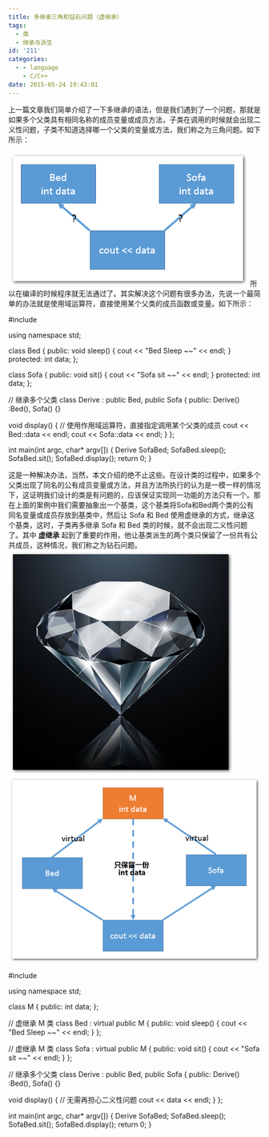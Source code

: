 ```yaml
---
title: 多继承三角和钻石问题（虚继承）
tags:
  - 类
  - 继承与派生
id: '211'
categories:
  - - language
    - C/C++
date: 2015-05-24 19:43:01
---
```


上一篇文章我们简单介绍了一下多继承的语法，但是我们遇到了一个问题，那就是如果多个父类具有相同名称的成员变量或成员方法，子类在调用的时候就会出现二义性问题，子类不知道选择哪一个父类的变量或方法，我们称之为三角问题。如下所示：
<!-- more -->
[![2015-05-24_192636](/images/2015/05/2015-05-24_192636.png)](/images/2015/05/2015-05-24_192636.png) 所以在编译的时候程序就无法通过了。其实解决这个问题有很多办法，先说一个最简单的办法就是使用域运算符，直接使用某个父类的成员函数或变量。如下所示：

#include <iostream>

using namespace std;

class Bed
{
public:
void sleep()
{
cout << "Bed Sleep ~~" << endl;
}
protected:
int data;
};

class Sofa
{
public:
void sit()
{
cout << "Sofa sit ~~" << endl;
}
protected:
int data;
};

// 继承多个父类
class Derive : public Bed, public Sofa
{
public:
Derive()
:Bed(), Sofa() {}

void display()
{
// 使用作用域运算符，直接指定调用某个父类的成员
cout << Bed::data << endl;
cout << Sofa::data << endl;
}
};

int main(int argc, char\* argv\[\])
{
Derive SofaBed;
SofaBed.sleep();
SofaBed.sit();
SofaBed.display();
return 0;
}

这是一种解决办法，当然，本文介绍的绝不止这些。在设计类的过程中，如果多个父类出现了同名的公有成员变量或方法，并且方法所执行的认为是一模一样的情况下，这证明我们设计的类是有问题的，应该保证实现同一功能的方法只有一个。那在上面的案例中我们需要抽象出一个基类，这个基类将Sofa和Bed两个类的公有同名变量或成员存放到基类中，然后让 Sofa 和 Bed 使用虚继承的方式，继承这个基类，这时，子类再多继承 Sofa 和 Bed 类的时候，就不会出现二义性问题了。其中 **虚继承** 起到了重要的作用，他让基类派生的两个类只保留了一份共有公共成员，这种情况，我们称之为钻石问题。 [![2015-05-24_194407](/images/2015/05/2015-05-24_194407.png)](/images/2015/05/2015-05-24_194407.png) [![2015-05-24_192917](/images/2015/05/2015-05-24_192917.png)](/images/2015/05/2015-05-24_192917.png)

#include <iostream>

using namespace std;

class M
{
public:
int data;
};

// 虚继承 M 类
class Bed : virtual public M
{
public:
void sleep()
{
cout << "Bed Sleep ~~" << endl;
}
};

// 虚继承 M 类
class Sofa : virtual public M
{
public:
void sit()
{
cout << "Sofa sit ~~" << endl;
}
};

// 继承多个父类
class Derive : public Bed, public Sofa
{
public:
Derive()
:Bed(), Sofa() {}

void display()
{
// 无需再担心二义性问题
cout << data << endl;
}
};

int main(int argc, char\* argv\[\])
{
Derive SofaBed;
SofaBed.sleep();
SofaBed.sit();
SofaBed.display();
return 0;
}